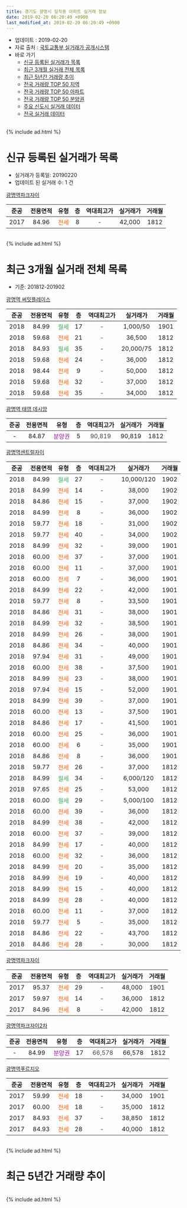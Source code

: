 ```yaml
---
title: 경기도 광명시 일직동 아파트 실거래 정보
date: 2019-02-20 06:20:49 +0900
last_modified_at: 2019-02-20 06:20:49 +0900
---
```


* 업데이트 : 2019-02-20
* 자료 출처 : [국토교통부 실거래가 공개시스템](http://rt.molit.go.kr)
* 바로 가기
    * [신규 등록된 실거래가 목록](#신규-등록된-실거래가-목록)
    * [최근 3개월 실거래 전체 목록](#최근-3개월-실거래-전체-목록)
    * [최근 5년간 거래량 추이](#최근-5년간-거래량-추이)
    * [전국 거래량 TOP 50 지역](https://inasie.github.io/apt-trade-info/최근-3개월-전국에서-가장-거래가-많이-발생한-지역)
    * [전국 거래량 TOP 50 아파트](https://inasie.github.io/apt-trade-info/최근-3개월-전국에서-가장-거래가-많이-발생한-아파트)
    * [전국 거래량 TOP 50 분양권](https://inasie.github.io/apt-trade-info/최근-3개월-전국에서-가장-거래가-많이-발생한-분양권)
    * [주요 신도시 실거래 데이터](https://inasie.github.io/apt-trade-info/주요-신도시)
    * [전국 실거래 데이터](https://inasie.github.io/apt-trade-info/전국)
<br>
{% include ad.html %}
<br>

# 신규 등록된 실거래가 목록
* 실거래가 등록일: 20190220
* 업데이트 된 실거래 수: 1 건


[광명역파크자이](https://search.naver.com/search.naver?query=%EA%B2%BD%EA%B8%B0%EB%8F%84+%EA%B4%91%EB%AA%85%EC%8B%9C+%EC%9D%BC%EC%A7%81%EB%8F%99+%EA%B4%91%EB%AA%85%EC%97%AD%ED%8C%8C%ED%81%AC%EC%9E%90%EC%9D%B4)

|준공|전용면적|유형|층|역대최고가|실거래가|거래월|
|:---:|:---:|:---:|:---:|:---:|:---:|:---:|
|2017|84.96|<span style="color:#ff5a00">전세</span>|8|<span style="color:#444444">-</span>|42,000|1812|


<br>
{% include ad.html %}
<br>

# 최근 3개월 실거래 전체 목록
* 기준: 201812-201902


[광명역 써밋플레이스](https://search.naver.com/search.naver?query=%EA%B2%BD%EA%B8%B0%EB%8F%84+%EA%B4%91%EB%AA%85%EC%8B%9C+%EC%9D%BC%EC%A7%81%EB%8F%99+%EA%B4%91%EB%AA%85%EC%97%AD+%EC%8D%A8%EB%B0%8B%ED%94%8C%EB%A0%88%EC%9D%B4%EC%8A%A4)

|준공|전용면적|유형|층|역대최고가|실거래가|거래월|
|:---:|:---:|:---:|:---:|:---:|:---:|:---:|
|2018|84.99|<span style="color:#34a853">월세</span>|17|<span style="color:#444444">-</span>|1,000/50|1901|
|2018|59.68|<span style="color:#ff5a00">전세</span>|21|<span style="color:#444444">-</span>|36,500|1812|
|2018|84.93|<span style="color:#34a853">월세</span>|35|<span style="color:#444444">-</span>|20,000/75|1812|
|2018|59.68|<span style="color:#ff5a00">전세</span>|24|<span style="color:#444444">-</span>|36,000|1812|
|2018|98.44|<span style="color:#ff5a00">전세</span>|9|<span style="color:#444444">-</span>|50,000|1812|
|2018|59.68|<span style="color:#ff5a00">전세</span>|32|<span style="color:#444444">-</span>|37,000|1812|
|2018|59.68|<span style="color:#ff5a00">전세</span>|35|<span style="color:#444444">-</span>|34,000|1812|

[광명역 태영 데시앙](https://search.naver.com/search.naver?query=%EA%B2%BD%EA%B8%B0%EB%8F%84+%EA%B4%91%EB%AA%85%EC%8B%9C+%EC%9D%BC%EC%A7%81%EB%8F%99+%EA%B4%91%EB%AA%85%EC%97%AD+%ED%83%9C%EC%98%81+%EB%8D%B0%EC%8B%9C%EC%95%99)

|준공|전용면적|유형|층|역대최고가|실거래가|거래월|
|:---:|:---:|:---:|:---:|:---:|:---:|:---:|
|-|84.87|<span style="color:#9C11A5">분양권</span>|5|<span style="color:#444444">90,819</span>|90,819|1812|

[광명역센트럴자이](https://search.naver.com/search.naver?query=%EA%B2%BD%EA%B8%B0%EB%8F%84+%EA%B4%91%EB%AA%85%EC%8B%9C+%EC%9D%BC%EC%A7%81%EB%8F%99+%EA%B4%91%EB%AA%85%EC%97%AD%EC%84%BC%ED%8A%B8%EB%9F%B4%EC%9E%90%EC%9D%B4)

|준공|전용면적|유형|층|역대최고가|실거래가|거래월|
|:---:|:---:|:---:|:---:|:---:|:---:|:---:|
|2018|84.99|<span style="color:#34a853">월세</span>|27|<span style="color:#444444">-</span>|10,000/120|1902|
|2018|84.99|<span style="color:#ff5a00">전세</span>|14|<span style="color:#444444">-</span>|38,000|1902|
|2018|84.86|<span style="color:#ff5a00">전세</span>|15|<span style="color:#444444">-</span>|37,000|1902|
|2018|84.99|<span style="color:#ff5a00">전세</span>|8|<span style="color:#444444">-</span>|36,000|1902|
|2018|59.77|<span style="color:#ff5a00">전세</span>|18|<span style="color:#444444">-</span>|31,000|1902|
|2018|59.77|<span style="color:#ff5a00">전세</span>|40|<span style="color:#444444">-</span>|34,000|1902|
|2018|84.99|<span style="color:#ff5a00">전세</span>|32|<span style="color:#444444">-</span>|39,000|1901|
|2018|60.00|<span style="color:#ff5a00">전세</span>|37|<span style="color:#444444">-</span>|37,000|1901|
|2018|60.00|<span style="color:#ff5a00">전세</span>|11|<span style="color:#444444">-</span>|37,000|1901|
|2018|60.00|<span style="color:#ff5a00">전세</span>|7|<span style="color:#444444">-</span>|36,000|1901|
|2018|84.99|<span style="color:#ff5a00">전세</span>|22|<span style="color:#444444">-</span>|42,000|1901|
|2018|59.77|<span style="color:#ff5a00">전세</span>|8|<span style="color:#444444">-</span>|33,500|1901|
|2018|84.86|<span style="color:#ff5a00">전세</span>|31|<span style="color:#444444">-</span>|38,000|1901|
|2018|84.99|<span style="color:#ff5a00">전세</span>|32|<span style="color:#444444">-</span>|38,500|1901|
|2018|84.99|<span style="color:#ff5a00">전세</span>|26|<span style="color:#444444">-</span>|38,000|1901|
|2018|84.86|<span style="color:#ff5a00">전세</span>|34|<span style="color:#444444">-</span>|40,000|1901|
|2018|97.94|<span style="color:#ff5a00">전세</span>|31|<span style="color:#444444">-</span>|49,000|1901|
|2018|60.00|<span style="color:#ff5a00">전세</span>|38|<span style="color:#444444">-</span>|37,500|1901|
|2018|84.99|<span style="color:#ff5a00">전세</span>|23|<span style="color:#444444">-</span>|38,000|1901|
|2018|97.94|<span style="color:#ff5a00">전세</span>|15|<span style="color:#444444">-</span>|52,000|1901|
|2018|84.99|<span style="color:#ff5a00">전세</span>|39|<span style="color:#444444">-</span>|37,000|1901|
|2018|60.00|<span style="color:#ff5a00">전세</span>|13|<span style="color:#444444">-</span>|37,500|1901|
|2018|84.86|<span style="color:#ff5a00">전세</span>|17|<span style="color:#444444">-</span>|41,500|1901|
|2018|60.00|<span style="color:#ff5a00">전세</span>|25|<span style="color:#444444">-</span>|36,000|1901|
|2018|60.00|<span style="color:#ff5a00">전세</span>|6|<span style="color:#444444">-</span>|35,000|1901|
|2018|84.86|<span style="color:#ff5a00">전세</span>|8|<span style="color:#444444">-</span>|36,000|1901|
|2018|59.77|<span style="color:#ff5a00">전세</span>|26|<span style="color:#444444">-</span>|37,000|1812|
|2018|84.99|<span style="color:#34a853">월세</span>|34|<span style="color:#444444">-</span>|6,000/120|1812|
|2018|97.65|<span style="color:#ff5a00">전세</span>|25|<span style="color:#444444">-</span>|53,000|1812|
|2018|60.00|<span style="color:#34a853">월세</span>|29|<span style="color:#444444">-</span>|5,000/100|1812|
|2018|60.00|<span style="color:#ff5a00">전세</span>|39|<span style="color:#444444">-</span>|36,000|1812|
|2018|84.99|<span style="color:#ff5a00">전세</span>|38|<span style="color:#444444">-</span>|42,000|1812|
|2018|60.00|<span style="color:#ff5a00">전세</span>|37|<span style="color:#444444">-</span>|39,000|1812|
|2018|84.99|<span style="color:#ff5a00">전세</span>|17|<span style="color:#444444">-</span>|40,000|1812|
|2018|60.00|<span style="color:#ff5a00">전세</span>|32|<span style="color:#444444">-</span>|36,000|1812|
|2018|84.99|<span style="color:#ff5a00">전세</span>|20|<span style="color:#444444">-</span>|35,000|1812|
|2018|84.99|<span style="color:#ff5a00">전세</span>|19|<span style="color:#444444">-</span>|40,000|1812|
|2018|84.99|<span style="color:#ff5a00">전세</span>|15|<span style="color:#444444">-</span>|40,000|1812|
|2018|84.99|<span style="color:#ff5a00">전세</span>|28|<span style="color:#444444">-</span>|40,000|1812|
|2018|60.00|<span style="color:#ff5a00">전세</span>|11|<span style="color:#444444">-</span>|37,000|1812|
|2018|59.77|<span style="color:#ff5a00">전세</span>|5|<span style="color:#444444">-</span>|35,000|1812|
|2018|84.86|<span style="color:#ff5a00">전세</span>|22|<span style="color:#444444">-</span>|43,700|1812|
|2018|84.86|<span style="color:#ff5a00">전세</span>|28|<span style="color:#444444">-</span>|30,000|1812|


<script async src="//pagead2.googlesyndication.com/pagead/js/adsbygoogle.js"></script>
<!-- 기본 -->
<ins class="adsbygoogle"
     style="display:block"
     data-ad-client="ca-pub-2446590836940007"
     data-ad-slot="1659523306"
     data-ad-format="auto"
     data-full-width-responsive="true"></ins>
<script>
(adsbygoogle = window.adsbygoogle || []).push({});
</script>


[광명역파크자이](https://search.naver.com/search.naver?query=%EA%B2%BD%EA%B8%B0%EB%8F%84+%EA%B4%91%EB%AA%85%EC%8B%9C+%EC%9D%BC%EC%A7%81%EB%8F%99+%EA%B4%91%EB%AA%85%EC%97%AD%ED%8C%8C%ED%81%AC%EC%9E%90%EC%9D%B4)

|준공|전용면적|유형|층|역대최고가|실거래가|거래월|
|:---:|:---:|:---:|:---:|:---:|:---:|:---:|
|2017|95.37|<span style="color:#ff5a00">전세</span>|29|<span style="color:#444444">-</span>|48,000|1901|
|2017|59.97|<span style="color:#ff5a00">전세</span>|14|<span style="color:#444444">-</span>|36,000|1812|
|2017|84.96|<span style="color:#ff5a00">전세</span>|8|<span style="color:#444444">-</span>|42,000|1812|

[광명역파크자이2차](https://search.naver.com/search.naver?query=%EA%B2%BD%EA%B8%B0%EB%8F%84+%EA%B4%91%EB%AA%85%EC%8B%9C+%EC%9D%BC%EC%A7%81%EB%8F%99+%EA%B4%91%EB%AA%85%EC%97%AD%ED%8C%8C%ED%81%AC%EC%9E%90%EC%9D%B42%EC%B0%A8)

|준공|전용면적|유형|층|역대최고가|실거래가|거래월|
|:---:|:---:|:---:|:---:|:---:|:---:|:---:|
|-|84.99|<span style="color:#9C11A5">분양권</span>|17|<span style="color:#444444">66,578</span>|66,578|1812|

[광명역푸르지오](https://search.naver.com/search.naver?query=%EA%B2%BD%EA%B8%B0%EB%8F%84+%EA%B4%91%EB%AA%85%EC%8B%9C+%EC%9D%BC%EC%A7%81%EB%8F%99+%EA%B4%91%EB%AA%85%EC%97%AD%ED%91%B8%EB%A5%B4%EC%A7%80%EC%98%A4)

|준공|전용면적|유형|층|역대최고가|실거래가|거래월|
|:---:|:---:|:---:|:---:|:---:|:---:|:---:|
|2017|59.99|<span style="color:#ff5a00">전세</span>|18|<span style="color:#444444">-</span>|34,000|1901|
|2017|60.00|<span style="color:#ff5a00">전세</span>|18|<span style="color:#444444">-</span>|35,000|1812|
|2017|84.93|<span style="color:#ff5a00">전세</span>|37|<span style="color:#444444">-</span>|38,850|1812|
|2017|84.93|<span style="color:#ff5a00">전세</span>|28|<span style="color:#444444">-</span>|40,000|1812|


<br>
{% include ad.html %}
<br>

# 최근 5년간 거래량 추이


<div style="width:100%;">
    <canvas id="deal_progress" height="200"></canvas>
</div>

<script>
new Chart(document.getElementById("deal_progress"), {
    type: 'line',
    data: {
        labels: ['201402','201403','201404','201405','201406','201407','201408','201409','201410','201411','201412','201501','201502','201503','201504','201505','201506','201507','201508','201509','201510','201511','201512','201601','201602','201603','201604','201605','201606','201607','201608','201609','201610','201611','201612','201701','201702','201703','201704','201705','201706','201707','201708','201709','201710','201711','201712','201801','201802','201803','201804','201805','201806','201807','201808','201809','201810','201811','201812','201901','201902'],
        datasets: [{
            label: '매매',
            pointRadius: 1,
            data: [0, 0, 0, 0, 0, 0, 0, 0, 0, 0, 0, 0, 0, 0, 0, 0, 0, 0, 0, 0, 0, 0, 0, 0, 0, 0, 0, 0, 0, 0, 0, 0, 0, 0, 0, 0, 0, 0, 0, 0, 0, 0, 0, 0, 0, 0, 1, 15, 8, 4, 6, 8, 8, 7, 2, 3, 1, 0, 2, 0, 0],
            borderColor: "rgba(255, 201, 14, 1)",
            backgroundColor: "rgba(255, 201, 14, 0.5)",
            fill: false,
            lineTension: 0
        },{
            label: '전월세',
            pointRadius: 1,
            data: [0, 0, 0, 0, 0, 0, 0, 0, 0, 0, 0, 0, 0, 0, 0, 0, 0, 0, 0, 0, 0, 0, 0, 0, 0, 0, 0, 0, 0, 0, 0, 0, 0, 0, 0, 0, 0, 0, 1, 7, 13, 19, 20, 63, 43, 30, 14, 41, 44, 84, 72, 60, 29, 17, 10, 3, 5, 4, 28, 23, 6],
            borderColor: "rgba(0, 141, 185, 1)",
            backgroundColor: "rgba(0, 141, 185, 0.5)",
            fill: false,
            lineTension: 0
        }
        ]
    },
    options: {
        responsive: true,
        title: {
            display: false
        },
        tooltips: {
            mode: 'index',
            intersect: false
        },
        hover: {
            mode: 'nearest',
            intersect: true
        },
        scales: {
            xAxes: [{
                display: true,
                scaleLabel: {
                    display: true,
                    labelString: '년/월'
                }
            }],
            yAxes: [{
                display: true,
                ticks: {
                    suggestedMin: 0,
                },
                scaleLabel: {
                    display: true,
                    labelString: '실거래 수'
                }
            }]
        }
    }
});

</script>


<br>
{% include ad.html %}
<br>

